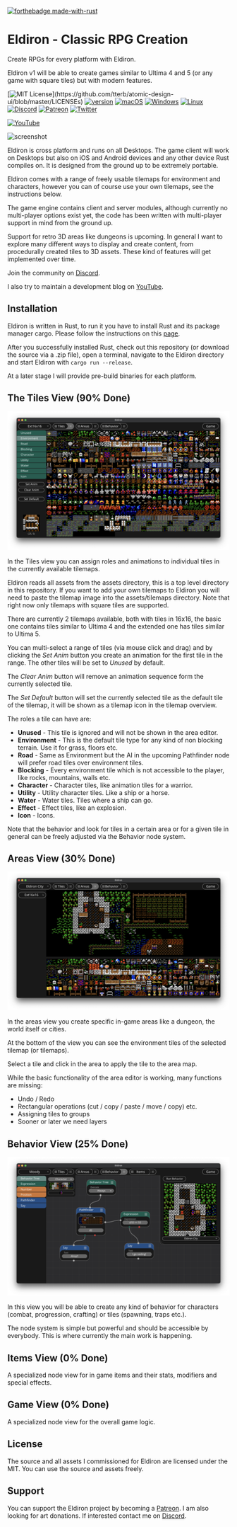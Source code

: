 [![forthebadge made-with-rust](http://ForTheBadge.com/images/badges/made-with-rust.svg)](https://www.rust-lang.org/)

# Eldiron - Classic RPG Creation

Create RPGs for every platform with Eldiron.

 Eldiron v1 will be able to create games similar to Ultima 4 and 5 (or any game with square tiles) but with modern features.

[![MIT License](https://img.shields.io/apm/l/atomic-design-ui.svg?)](https://github.com/tterb/atomic-design-ui/blob/master/LICENSEs) [![version](https://img.shields.io/badge/version-0.1-red.svg)](https://shields.io/) [![macOS](https://svgshare.com/i/ZjP.svg)](https://svgshare.com/i/ZjP.svg) [![Windows](https://svgshare.com/i/ZhY.svg)](https://svgshare.com/i/ZhY.svg) [![Linux](https://svgshare.com/i/Zhy.svg)](https://svgshare.com/i/Zhy.svg) [![Discord](https://badgen.net/badge/icon/discord?icon=discord&label)](https://discord.gg/ZrNj6baSZU) [![Patreon](https://badgen.net/badge/icon/patreon?icon=patreon&label)](https://patreon.com/eldiron) [![Twitter](https://badgen.net/badge/icon/twitter?icon=twitter&label)](https://twitter.com/MarkusMoenig)

[![YouTube](https://img.shields.io/badge/YouTube-FF0000?style=for-the-badge&logo=youtube&logoColor=white)](https://www.youtube.com/channel/UCCmrO356zLQv_m8dPEqBUfA)

![screenshot](docs/moody_goes_raiding_2.gif)

Eldiron is cross platform and runs on all Desktops. The game client will work on Desktops but also on iOS and Android devices and any other device Rust compiles on. It is designed from the ground up to be extremely portable.

Eldiron comes with a range of freely usable tilemaps for environment and characters, however you can of course use your own tilemaps, see the instructions below.

The game engine contains client and server modules, although currently no multi-player options exist yet, the code has been written with multi-player support in mind from the ground up.

Support for retro 3D areas like dungeons is upcoming. In general I want to explore many different ways to display and create content, from procedurally created tiles to 3D assets. These kind of features will get implemented over time.

Join the community on [Discord](https://discord.gg/ZrNj6baSZU).

I also try to maintain a development blog on [YouTube](https://www.youtube.com/channel/UCCmrO356zLQv_m8dPEqBUfA).

## Installation

Eldiron is written in Rust, to run it you have to install Rust and its package manager cargo. Please follow the instructions on this [page](https://www.rust-lang.org/tools/install).

After you successfully installed Rust, check out this repository (or download the source via a .zip file), open a terminal, navigate to the Eldiron directory and start Eldiron with `cargo run --release`.

At a later stage I will provide pre-build binaries for each platform.

## The Tiles View (90% Done)

![tiles_screenshot](docs/tiles.png)

In the Tiles view you can assign roles and animations to individual tiles in the currently available tilemaps.

Eldiron reads all assets from the assets directory, this is a top level directory in this repository. If you want to add your own tilemaps to Eldiron you will need to paste the tilemap image into the assets/tilemaps directory. Note that right now only tilemaps with square tiles are supported.

There are currently 2 tilemaps available, both with tiles in 16x16, the basic one contains tiles similar to Ultima 4 and the extended one has tiles similar to Ultima 5.

You can multi-select a range of tiles (via mouse click and drag) and by clicking the *Set Anim* button you create an animation for the first tile in the range. The other tiles will be set to *Unused* by default.

The *Clear Anim* button will remove an animation sequence form the currently selected tile.

The *Set Default* button will set the currently selected tile as the default tile of the tilemap, it will be shown as a tilemap icon in the tilemap overview.

The roles a tile can have are:

* **Unused** - This tile is ignored and will not be shown in the area editor.
* **Environment** - This is the default tile type for any kind of non blocking terrain. Use it for grass, floors etc.
* **Road** - Same as Environment but the AI in the upcoming Pathfinder node will prefer road tiles over environment tiles.
* **Blocking** - Every environment tile which is not accessible to the player, like rocks, mountains, walls etc.
* **Character** - Character tiles, like animation tiles for a warrior.
* **Utility** - Utility character tiles. Like a ship or a horse.
* **Water** - Water tiles. Tiles where a ship can go.
* **Effect** - Effect tiles, like an explosion.
* **Icon** - Icons.

Note that the behavior and look for tiles in a certain area or for a given tile in general can be freely adjusted via the Behavior node system.

## Areas View (30% Done)

![areas_screenshot](docs/screen.png)

In the areas view you create specific in-game areas like a dungeon, the world itself or cities.

At the bottom of the view you can see the environment tiles of the selected tilemap (or tilemaps).

Select a tile and click in the area to apply the tile to the area map.

While the basic functionality of the area editor is working, many functions are missing:

* Undo / Redo
* Rectangular operations (cut / copy / paste / move / copy) etc.
* Assigning tiles to groups
* Sooner or later we need layers

## Behavior View (25% Done)

![behavior_screenshot](docs/behavior.png)

In this view you will be able to create any kind of behavior for characters (combat, progression, crafting) or tiles (spawning, traps etc.).

The node system is simple but powerful and should be accessible by everybody. This is where currently the main work is happening.

## Items View (0% Done)

A specialized node view for in game items and their stats, modifiers and special effects.

## Game View (0% Done)

A specialized node view for the overall game logic.

## License

The source and all assets I commissioned for Eldiron are licensed under the MIT. You can use the source and assets freely.

## Support

You can support the Eldiron project by becoming a [Patreon](https://patreon.com/eldiron). I am also looking for art donations. If interested contact me on [Discord](https://discord.gg/ZrNj6baSZU).
